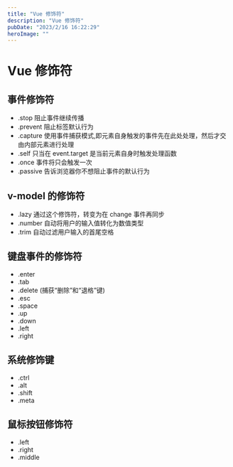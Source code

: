 ```yaml
---
title: "Vue 修饰符"
description: "Vue 修饰符"
pubDate: "2023/2/16 16:22:29"
heroImage: ""
---
```


# Vue 修饰符

## 事件修饰符
- .stop 阻止事件继续传播
- .prevent 阻止标签默认行为
- .capture 使用事件捕获模式,即元素自身触发的事件先在此处处理，然后才交由内部元素进行处理
- .self 只当在 event.target 是当前元素自身时触发处理函数
- .once 事件将只会触发一次
- .passive 告诉浏览器你不想阻止事件的默认行为

## v-model 的修饰符

- .lazy 通过这个修饰符，转变为在 change 事件再同步
- .number 自动将用户的输入值转化为数值类型
- .trim 自动过滤用户输入的首尾空格

## 键盘事件的修饰符

- .enter
- .tab
- .delete (捕获“删除”和“退格”键)
- .esc
- .space
- .up
- .down
- .left
- .right

## 系统修饰键

- .ctrl
- .alt
- .shift
- .meta

## 鼠标按钮修饰符

- .left
- .right
- .middle